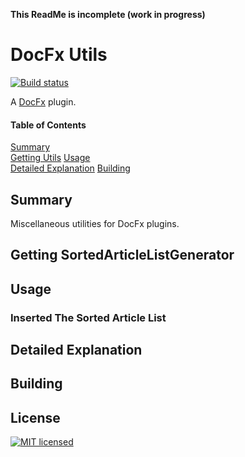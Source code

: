 **This ReadMe is incomplete (work in progress)**  
# DocFx Utils
[![Build status](https://ci.appveyor.com/api/projects/status/3gt21k5ah72ae31p?svg=true)](https://ci.appveyor.com/project/JeremyTCD/docfx-plugins-utils)
<!--- Add test status once badge with logo is available https://github.com/badges/shields/pull/812 --->

A [DocFx](https://dotnet.github.io/docfx/) plugin.

#### Table of Contents  
[Summary](#summary)  
[Getting Utils](#getting-utils)
[Usage](#usage)  
[Detailed Explanation](#detailed-explanation)
[Building](#building)  

## Summary
Miscellaneous utilities for DocFx plugins.

## Getting SortedArticleListGenerator

## Usage

### Inserted The Sorted Article List

## Detailed Explanation

## Building

## License
[![MIT licensed](https://img.shields.io/badge/license-MIT-blue.svg)](https://raw.githubusercontent.com/JeremyTCD/JeremyTCD.github.io/dev/License.txt)  
